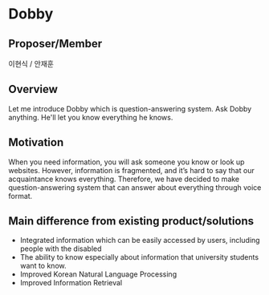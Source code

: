# Dobby

## Proposer/Member
이현식 / 안재훈

## Overview
Let me introduce Dobby which is question-answering system. Ask Dobby anything. He'll let you know everything he knows.

## Motivation
When you need information, you will ask someone you know or look up websites. However, information is fragmented, and it’s hard to say that our acquaintance knows everything. Therefore, we have decided to make question-answering system that can answer about everything through voice format.

## Main difference from existing product/solutions
-	Integrated information which can be easily accessed by users, including people with the disabled
-	The ability to know especially about information that university students want to know.
-	Improved Korean Natural Language Processing
-	Improved Information Retrieval
